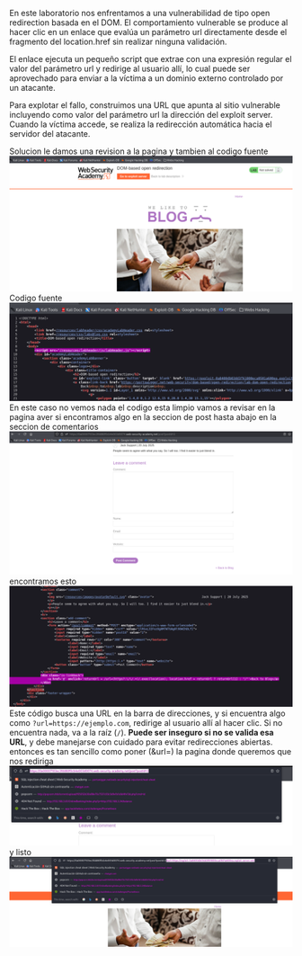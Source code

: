En este laboratorio nos enfrentamos a una vulnerabilidad de tipo open redirection basada en el DOM. El comportamiento vulnerable se produce al hacer clic en un enlace que evalúa un parámetro url directamente desde el fragmento del location.href sin realizar ninguna validación.

El enlace ejecuta un pequeño script que extrae con una expresión regular el valor del parámetro url y redirige al usuario allí, lo cual puede ser aprovechado para enviar a la víctima a un dominio externo controlado por un atacante.

Para explotar el fallo, construimos una URL que apunta al sitio vulnerable incluyendo como valor del parámetro url la dirección del exploit server. Cuando la víctima accede, se realiza la redirección automática hacia el servidor del atacante.

Solucion
le damos una revision a la pagina y tambien al codigo fuente
![Pasted_image_20250727174045.png](/Imagenes/Pasted_image_20250727174045.png)
Codigo fuente
![Pasted_image_20250727174156.png](/Imagenes/Pasted_image_20250727174156.png)
En este caso no vemos nada el codigo esta limpio vamos a revisar en la pagina aver si encontramos algo
en la seccion de post hasta abajo en la seccion de comentarios
![Pasted_image_20250727174450.png](/Imagenes/Pasted_image_20250727174450.png)
encontramos esto
![Pasted_image_20250727174517.png](/Imagenes/Pasted_image_20250727174517.png)
Este código busca una URL en la barra de direcciones, y si encuentra algo como `?url=https://ejemplo.com`, redirige al usuario allí al hacer clic. Si no encuentra nada, va a la raíz (`/`). **Puede ser inseguro si no se valida esa URL**, y debe manejarse con cuidado para evitar redirecciones abiertas.
entonces es tan sencillo como poner (&url=) la pagina donde queremos que nos rediriga
![Pasted_image_20250727174903.png](/Imagenes/Pasted_image_20250727174903.png)
y listo
![Pasted_image_20250727175000.png](/Imagenes/Pasted_image_20250727175000.png)

